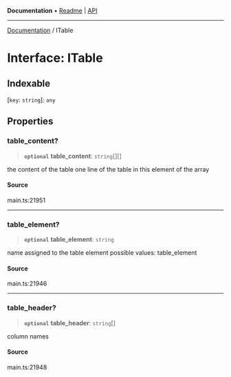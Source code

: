 **Documentation** • [Readme](../README.md) \| [API](../globals.md)

***

[Documentation](../README.md) / ITable

# Interface: ITable

## Indexable

 \[`key`: `string`\]: `any`

## Properties

### table\_content?

> **`optional`** **table\_content**: `string`[][]

the content of the table
one line of the table in this element of the array

#### Source

main.ts:21951

***

### table\_element?

> **`optional`** **table\_element**: `string`

name assigned to the table element
possible values:
table_element

#### Source

main.ts:21946

***

### table\_header?

> **`optional`** **table\_header**: `string`[]

column names

#### Source

main.ts:21948
